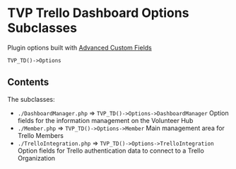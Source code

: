 # TVP Trello Dashboard Options Subclasses

Plugin options built with [Advanced Custom Fields](https://www.advancedcustomfields.com/)

`TVP_TD()->Options`

## Contents

The subclasses:
* `./DashboardManager.php` => `TVP_TD()->Options->DashboardManager` Option fields for the information management on the Volunteer Hub
* `./Member.php` => `TVP_TD()->Options->Member` Main management area for Trello Members
* `./TrelloIntegration.php` => `TVP_TD()->Options->TrelloIntegration` Option fields for Trello authentication data to connect to a Trello Organization
